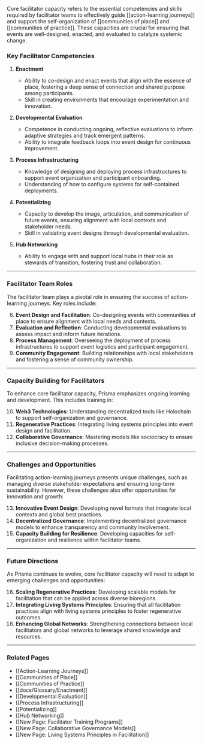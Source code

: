 
Core facilitator capacity refers to the essential competencies and skills required by facilitator teams to effectively guide [[action-learning journeys]] and support the self-organization of [[communities of place]] and [[communities of practice]]. These capacities are crucial for ensuring that events are well-designed, enacted, and evaluated to catalyze systemic change.

### **Key Facilitator Competencies**
1. **Enactment**  
   - Ability to co-design and enact events that align with the essence of place, fostering a deep sense of connection and shared purpose among participants.
   - Skill in creating environments that encourage experimentation and innovation.

2. **Developmental Evaluation**  
   - Competence in conducting ongoing, reflective evaluations to inform adaptive strategies and track emergent patterns.
   - Ability to integrate feedback loops into event design for continuous improvement.

3. **Process Infrastructuring**  
   - Knowledge of designing and deploying process infrastructures to support event organization and participant onboarding.
   - Understanding of how to configure systems for self-contained deployments.

4. **Potentializing**  
   - Capacity to develop the image, articulation, and communication of future events, ensuring alignment with local contexts and stakeholder needs.
   - Skill in validating event designs through developmental evaluation.

5. **Hub Networking**  
   - Ability to engage with and support local hubs in their role as stewards of transition, fostering trust and collaboration.

---

### **Facilitator Team Roles**
The facilitator team plays a pivotal role in ensuring the success of action-learning journeys. Key roles include:

6. **Event Design and Facilitation**: Co-designing events with communities of place to ensure alignment with local needs and contexts.
7. **Evaluation and Reflection**: Conducting developmental evaluations to assess impact and inform future iterations.
8. **Process Management**: Overseeing the deployment of process infrastructures to support event logistics and participant engagement.
9. **Community Engagement**: Building relationships with local stakeholders and fostering a sense of community ownership.

---

### **Capacity Building for Facilitators**
To enhance core facilitator capacity, Prisma emphasizes ongoing learning and development. This includes training in:

10. **Web3 Technologies**: Understanding decentralized tools like Holochain to support self-organization and governance.
11. **Regenerative Practices**: Integrating living systems principles into event design and facilitation.
12. **Collaborative Governance**: Mastering models like sociocracy to ensure inclusive decision-making processes.

---

### **Challenges and Opportunities**
Facilitating action-learning journeys presents unique challenges, such as managing diverse stakeholder expectations and ensuring long-term sustainability. However, these challenges also offer opportunities for innovation and growth:

13. **Innovative Event Design**: Developing novel formats that integrate local contexts and global best practices.
14. **Decentralized Governance**: Implementing decentralized governance models to enhance transparency and community involvement.
15. **Capacity Building for Resilience**: Developing capacities for self-organization and resilience within facilitator teams.

---

### **Future Directions**
As Prisma continues to evolve, core facilitator capacity will need to adapt to emerging challenges and opportunities:

16. **Scaling Regenerative Practices**: Developing scalable models for facilitation that can be applied across diverse bioregions.
17. **Integrating Living Systems Principles**: Ensuring that all facilitation practices align with living systems principles to foster regenerative outcomes.
18. **Enhancing Global Networks**: Strengthening connections between local facilitators and global networks to leverage shared knowledge and resources.

---

### **Related Pages**
- [[Action-Learning Journeys]]  
- [[Communities of Place]]  
- [[Communities of Practice]]  
- [[docs/Glossary/Enactment]]  
- [[Developmental Evaluation]]  
- [[Process Infrastructuring]]  
- [[Potentializing]]  
- [[Hub Networking]]  
- [[New Page: Facilitator Training Programs]]  
- [[New Page: Collaborative Governance Models]]  
- [[New Page: Living Systems Principles in Facilitation]]  

